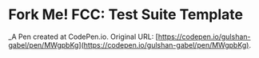 # Fork Me! FCC: Test Suite Template
 _A Pen created at CodePen.io. Original URL: [https://codepen.io/gulshan-gabel/pen/MWgpbKg](https://codepen.io/gulshan-gabel/pen/MWgpbKg).

 